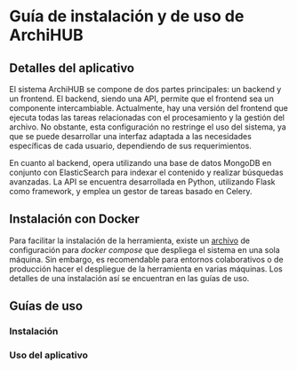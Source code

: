 # Guía de instalación y de uso de ArchiHUB

## Detalles del aplicativo

El sistema ArchiHUB se compone de dos partes principales: un backend y un frontend. El backend, siendo una API, permite que el frontend sea un componente intercambiable. Actualmente, hay una versión del frontend que ejecuta todas las tareas relacionadas con el procesamiento y la gestión del archivo. No obstante, esta configuración no restringe el uso del sistema, ya que se puede desarrollar una interfaz adaptada a las necesidades específicas de cada usuario, dependiendo de sus requerimientos.

En cuanto al backend, opera utilizando una base de datos MongoDB en conjunto con ElasticSearch para indexar el contenido y realizar búsquedas avanzadas. La API se encuentra desarrollada en Python, utilizando Flask como framework, y emplea un gestor de tareas basado en Celery.

## Instalación con Docker

Para facilitar la instalación de la herramienta, existe un [archivo](./docker-compose/README.md) de configuración para _docker compose_ que despliega el sistema en una sola máquina. Sin embargo, es recomendable para entornos colaborativos o de producción hacer el despliegue de la herramienta en varias máquinas. Los detalles de una instalación así se encuentran en las guías de uso.

## Guías de uso

### Instalación

### Uso del aplicativo